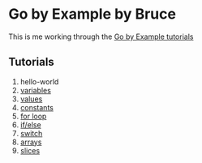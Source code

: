 # Go by Example by Bruce

This is me working through the [Go by Example tutorials](https://gobyexample.com)

## Tutorials

1. hello-world
1. [variables](variables.go)
1. [values](values.go)
1. [constants](constants.go)
1. [for loop](for.go)
1. [if/else](if.go)
1. [switch](switch.go)
1. [arrays](arrays.go)
1. [slices](slices.go)
